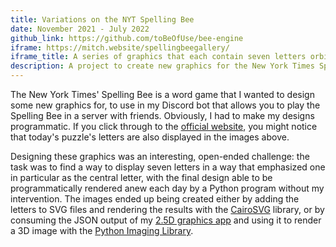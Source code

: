 ```yaml
---
title: Variations on the NYT Spelling Bee
date: November 2021 - July 2022
github_link: https://github.com/toBeOfUse/bee-engine
iframe: https://mitch.website/spellingbeegallery/
iframe_title: A series of graphics that each contain seven letters orbiting around one central letter.
description: A project to create new graphics for the New York Times Spelling Bee puzzle.
---
```


The New York Times' Spelling Bee is a word game that I wanted to design some new graphics for, to use in my Discord bot that allows you to play the Spelling Bee in a server with friends. Obviously, I had to make my designs programmatic. If you click through to the [official website](https://www.nytimes.com/puzzles/spelling-bee), you might notice that today's puzzle's letters are also displayed in the images above.

Designing these graphics was an interesting, open-ended challenge: the task was to find a way to display seven letters in a way that emphasized one in particular as the central letter, with the final design able to be programmatically rendered anew each day by a Python program without my intervention. The images ended up being created either by adding the letters to SVG files and rendering the results with the [CairoSVG](https://cairosvg.org/) library, or by consuming the JSON output of my [2.5D graphics app](#perspective) and using it to render a 3D image with the [Python Imaging Library](https://python-pillow.org/).
